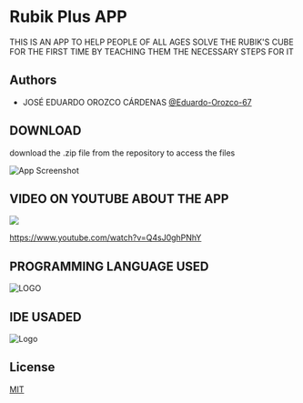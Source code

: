 # Rubik Plus APP

THIS IS AN APP TO HELP PEOPLE OF ALL AGES SOLVE THE RUBIK'S CUBE FOR THE FIRST TIME BY TEACHING THEM THE NECESSARY STEPS FOR IT

## Authors

- JOSÉ EDUARDO OROZCO CÁRDENAS [@Eduardo-Orozco-67](https://github.com/Eduardo-Orozco-67)

## DOWNLOAD

download the .zip file from the repository to access the files

![App Screenshot](https://br.atsit.in/es/wp-content/uploads/2021/06/como-descargar-archivos-y-ver-codigo-desde-github-9.png)

## VIDEO ON YOUTUBE ABOUT THE APP

[![](https://markdown-videos.deta.dev/youtube/Q4sJ0ghPNhY)](https://youtu.be/Q4sJ0ghPNhY)

https://www.youtube.com/watch?v=Q4sJ0ghPNhY

## PROGRAMMING LANGUAGE USED

![LOGO](https://w7.pngwing.com/pngs/344/213/png-transparent-swift-playgrounds-alt-macos-bigsur-icon-thumbnail.png)

## IDE USADED

![Logo](https://developer.apple.com/assets/elements/icons/xcode-cloud/xcode-cloud-128x128_2x.png)

## License

[MIT](https://choosealicense.com/licenses/mit/)
